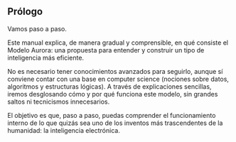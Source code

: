 ## Prólogo

Vamos paso a paso.

Este manual explica, de manera gradual y comprensible, en qué consiste el Modelo Aurora: una propuesta para entender y construir un tipo de inteligencia más eficiente.

No es necesario tener conocimientos avanzados para seguirlo, aunque sí conviene contar con una base en computer science (nociones sobre datos, algoritmos y estructuras lógicas). A través de explicaciones sencillas, iremos desglosando cómo y por qué funciona este modelo, sin grandes saltos ni tecnicismos innecesarios.

El objetivo es que, paso a paso, puedas comprender el funcionamiento interno de lo que quizás sea uno de los inventos más trascendentes de la humanidad: la inteligencia electrónica.